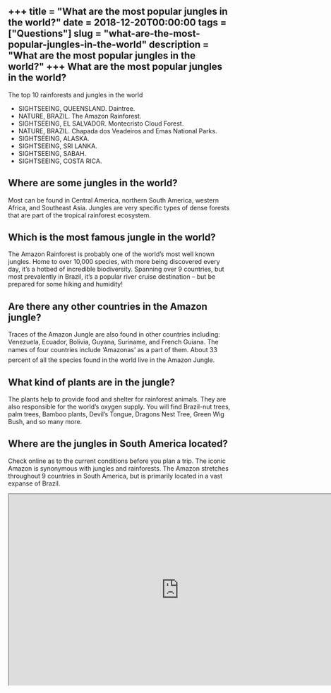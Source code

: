 +++
title = "What are the most popular jungles in the world?"
date = 2018-12-20T00:00:00
tags = ["Questions"]
slug = "what-are-the-most-popular-jungles-in-the-world"
description = "What are the most popular jungles in the world?"
+++
What are the most popular jungles in the world?
-----------------------------------------------

The top 10 rainforests and jungles in the world

- SIGHTSEEING, QUEENSLAND. Daintree.
- NATURE, BRAZIL. The Amazon Rainforest.
- SIGHTSEEING, EL SALVADOR. Montecristo Cloud Forest.
- NATURE, BRAZIL. Chapada dos Veadeiros and Emas National Parks.
- SIGHTSEEING, ALASKA.
- SIGHTSEEING, SRI LANKA.
- SIGHTSEEING, SABAH.
- SIGHTSEEING, COSTA RICA.

Where are some jungles in the world?
------------------------------------

Most can be found in Central America, northern South America, western Africa, and Southeast Asia. Jungles are very specific types of dense forests that are part of the tropical rainforest ecosystem.

Which is the most famous jungle in the world?
---------------------------------------------

The Amazon Rainforest is probably one of the world’s most well known jungles. Home to over 10,000 species, with more being discovered every day, it’s a hotbed of incredible biodiversity. Spanning over 9 countries, but most prevalently in Brazil, it’s a popular river cruise destination – but be prepared for some hiking and humidity!

Are there any other countries in the Amazon jungle?
---------------------------------------------------

Traces of the Amazon Jungle are also found in other countries including: Venezuela, Ecuador, Bolivia, Guyana, Suriname, and French Guiana. The names of four countries include ‘Amazonas’&#157; as a part of them. About 33 percent of all the species found in the world live in the Amazon Jungle.

What kind of plants are in the jungle?
--------------------------------------

The plants help to provide food and shelter for rainforest animals. They are also responsible for the world’s oxygen supply. You will find Brazil-nut trees, palm trees, Bamboo plants, Devil’s Tongue, Dragons Nest Tree, Green Wig Bush, and so many more.

Where are the jungles in South America located?
-----------------------------------------------

Check online as to the current conditions before you plan a trip. The iconic Amazon is synonymous with jungles and rainforests. The Amazon stretches throughout 9 countries in South America, but is primarily located in a vast expanse of Brazil.

<iframe allow="accelerometer; autoplay; clipboard-write; encrypted-media; gyroscope; picture-in-picture" allowfullscreen="" class="__youtube_prefs__  epyt-is-override  no-lazyload" data-no-lazy="1" data-origheight="433" data-origwidth="770" data-skipgform_ajax_framebjll="" height="433" id="_ytid_38364" loading="lazy" src="https://www.youtube.com/embed/rhwRlR5nL0Y?enablejsapi=1&autoplay=0&cc_load_policy=0&cc_lang_pref=&iv_load_policy=1&loop=0&modestbranding=0&rel=1&fs=1&playsinline=0&autohide=2&theme=dark&color=red&controls=1&" title="YouTube player" width="770"></iframe>